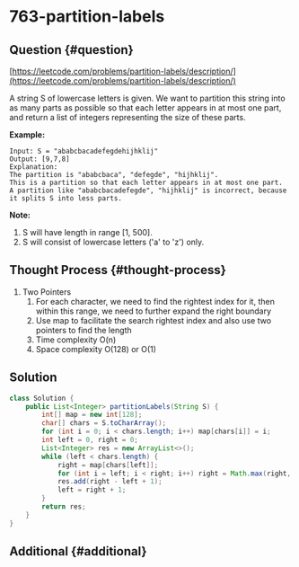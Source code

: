 # 763-partition-labels

## Question {#question}

[https://leetcode.com/problems/partition-labels/description/](https://leetcode.com/problems/partition-labels/description/)

A string S of lowercase letters is given. We want to partition this string into as many parts as possible so that each letter appears in at most one part, and return a list of integers representing the size of these parts.

**Example:**

```text
Input: S = "ababcbacadefegdehijhklij"
Output: [9,7,8]
Explanation:
The partition is "ababcbaca", "defegde", "hijhklij".
This is a partition so that each letter appears in at most one part.
A partition like "ababcbacadefegde", "hijhklij" is incorrect, because it splits S into less parts.
```

**Note:**

1. S will have length in range \[1, 500\].
2. S will consist of lowercase letters \('a' to 'z'\) only.

## Thought Process {#thought-process}

1. Two Pointers
   1. For each character, we need to find the rightest index for it, then within this range, we need to further expand the right boundary
   2. Use map to facilitate the search rightest index and also use two pointers to find the length
   3. Time complexity O\(n\)
   4. Space complexity O\(128\) or O\(1\)

## Solution

```java
class Solution {
    public List<Integer> partitionLabels(String S) {
        int[] map = new int[128];
        char[] chars = S.toCharArray();
        for (int i = 0; i < chars.length; i++) map[chars[i]] = i;
        int left = 0, right = 0;
        List<Integer> res = new ArrayList<>();
        while (left < chars.length) {
            right = map[chars[left]];
            for (int i = left; i < right; i++) right = Math.max(right, map[chars[i]]);
            res.add(right - left + 1);
            left = right + 1;
        }
        return res;
    }
}
```

## Additional {#additional}

